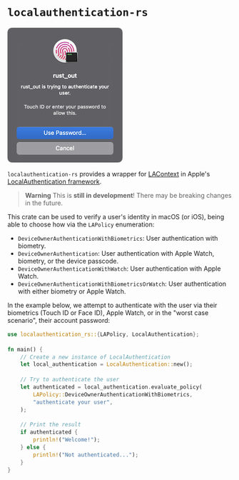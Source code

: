 # `localauthentication-rs`

![Image](.github/screenshot.png)

`localauthentication-rs` provides a wrapper for [LAContext](https://developer.apple.com/documentation/localauthentication/lacontext) in Apple's [LocalAuthentication framework](https://developer.apple.com/documentation/localauthentication).

> **Warning**
> This is **still in development**! There may be breaking changes in the future.

This crate can be used to verify a user's identity in macOS (or iOS), being able to choose how via the `LAPolicy` enumeration:

- `DeviceOwnerAuthenticationWithBiometrics`: User authentication with biometry.
- `DeviceOwnerAuthentication`: User authentication with Apple Watch, biometry, or the device passcode.
- `DeviceOwnerAuthenticationWithWatch`: User authentication with Apple Watch.
- `DeviceOwnerAuthenticationWithBiometricsOrWatch`: User authentication with either biometry or Apple Watch.

In the example below, we attempt to authenticate with the user via their biometrics (Touch ID or Face ID), Apple Watch, or in the "worst case scenario", their account password:

```rs
use localauthentication_rs::{LAPolicy, LocalAuthentication};

fn main() {
    // Create a new instance of LocalAuthentication
    let local_authentication = LocalAuthentication::new();

    // Try to authenticate the user
    let authenticated = local_authentication.evaluate_policy(
        LAPolicy::DeviceOwnerAuthenticationWithBiometrics,
        "authenticate your user",
    );

    // Print the result
    if authenticated {
        println!("Welcome!");
    } else {
        println!("Not authenticated...");
    }
}
```
